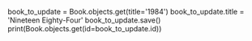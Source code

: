 book_to_update = Book.objects.get(title='1984')
book_to_update.title = 'Nineteen Eighty-Four'
book_to_update.save()
print(Book.objects.get(id=book_to_update.id))